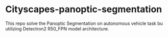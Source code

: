 # Cityscapes-panoptic-segmentation
This repo solve the Panoptic Segmentation on autonomous vehicle task bu utilizing Detectron2 R50_FPN model architecture.